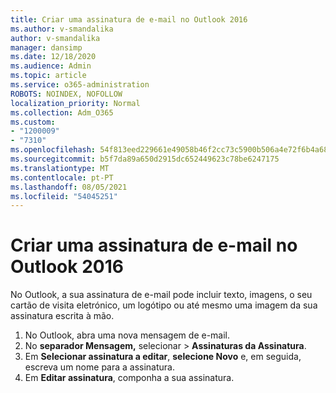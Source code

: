 ```yaml
---
title: Criar uma assinatura de e-mail no Outlook 2016
ms.author: v-smandalika
author: v-smandalika
manager: dansimp
ms.date: 12/18/2020
ms.audience: Admin
ms.topic: article
ms.service: o365-administration
ROBOTS: NOINDEX, NOFOLLOW
localization_priority: Normal
ms.collection: Adm_O365
ms.custom:
- "1200009"
- "7310"
ms.openlocfilehash: 54f813eed229661e49058b46f2cc73c5900b506a4e72f6b4a6818603f18dbd29
ms.sourcegitcommit: b5f7da89a650d2915dc652449623c78be6247175
ms.translationtype: MT
ms.contentlocale: pt-PT
ms.lasthandoff: 08/05/2021
ms.locfileid: "54045251"
---
```

# <a name="create-an-email-signature-in-outlook-2016"></a>Criar uma assinatura de e-mail no Outlook 2016

No Outlook, a sua assinatura de e-mail pode incluir texto, imagens, o seu cartão de visita eletrónico, um logótipo ou até mesmo uma imagem da sua assinatura escrita à mão.

1. No Outlook, abra uma nova mensagem de e-mail.
2. No **separador Mensagem,** selecionar   >  **Assinaturas da Assinatura**.
3. Em **Selecionar assinatura a editar**, **selecione Novo** e, em seguida, escreva um nome para a assinatura.
4. Em **Editar assinatura**, componha a sua assinatura.
